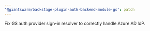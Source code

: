 ```yaml
---
'@giantswarm/backstage-plugin-auth-backend-module-gs': patch
---
```


Fix GS auth provider sign-in resolver to correctly handle Azure AD IdP.
